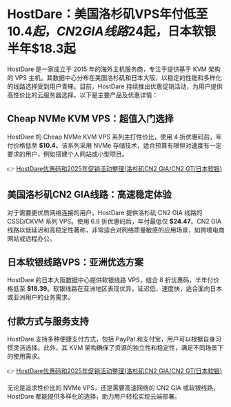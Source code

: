 # HostDare：美国洛杉矶VPS年付低至$10.4起，CN2 GIA线路$24起，日本软银半年$18.3起

HostDare 是一家成立于 2015 年的海外主机服务商，专注于提供基于 KVM 架构的 VPS 主机。其数据中心分布在美国洛杉矶和日本大阪，以稳定的性能和多样化的线路选择受到用户青睐。目前，HostDare 持续推出优惠促销活动，为用户提供高性价比的云服务器选择。以下是主要产品及优惠详情：

## Cheap NVMe KVM VPS：超值入门选择
HostDare 的 Cheap NVMe KVM VPS 系列主打性价比，使用 4 折优惠码后，年付价格低至 **$10.4**。该系列采用 NVMe 存储技术，适合预算有限但对速度有一定要求的用户，例如搭建个人网站或小型项目。

👉 [HostDare优惠码和2025年促销活动整理(洛杉矶CN2 GIA/CN2 GT/日本软银)](https://bit.ly/hostdare)

## 美国洛杉矶CN2 GIA线路：高速稳定体验
对于需要更优质网络连接的用户，HostDare 提供洛杉矶 CN2 GIA 线路的 CSSD/CKVM 系列 VPS。使用 6.8 折优惠码后，年付最低仅 **$24.47**。CN2 GIA 线路以低延迟和高稳定性著称，非常适合对网络质量敏感的应用场景，如跨境电商网站或远程办公。

## 日本软银线路VPS：亚洲优选方案
HostDare 的日本大阪数据中心提供软银线路 VPS，结合 8 折优惠码，半年付价格低至 **$18.39**。软银线路在亚洲地区表现优异，延迟低、速度快，适合面向日本或亚洲用户的业务需求。

## 付款方式与服务支持
HostDare 支持多种便捷支付方式，包括 PayPal 和支付宝，用户可以根据自身习惯灵活选择。此外，其 KVM 架构确保了资源的独立性和稳定性，满足不同场景下的使用需求。

👉 [HostDare优惠码和2025年促销活动整理(洛杉矶CN2 GIA/CN2 GT/日本软银)](https://bit.ly/hostdare)

无论是追求性价比的 NVMe VPS，还是需要高速网络的 CN2 GIA 或软银线路，HostDare 都能提供多样化的选择，助力用户轻松实现云端部署。